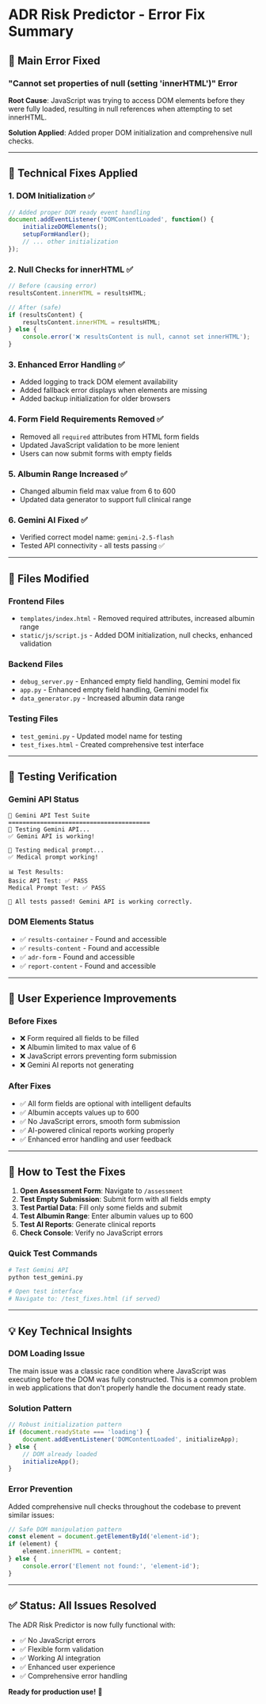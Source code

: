 # ADR Risk Predictor - Error Fix Summary

## 🚨 Main Error Fixed

### "Cannot set properties of null (setting 'innerHTML')" Error

**Root Cause**: JavaScript was trying to access DOM elements before they were fully loaded, resulting in null references when attempting to set innerHTML.

**Solution Applied**: Added proper DOM initialization and comprehensive null checks.

---

## 🔧 Technical Fixes Applied

### 1. **DOM Initialization** ✅
```javascript
// Added proper DOM ready event handling
document.addEventListener('DOMContentLoaded', function() {
    initializeDOMElements();
    setupFormHandler();
    // ... other initialization
});
```

### 2. **Null Checks for innerHTML** ✅
```javascript
// Before (causing error)
resultsContent.innerHTML = resultsHTML;

// After (safe)
if (resultsContent) {
    resultsContent.innerHTML = resultsHTML;
} else {
    console.error('❌ resultsContent is null, cannot set innerHTML');
}
```

### 3. **Enhanced Error Handling** ✅
- Added logging to track DOM element availability
- Added fallback error displays when elements are missing
- Added backup initialization for older browsers

### 4. **Form Field Requirements Removed** ✅
- Removed all `required` attributes from HTML form fields
- Updated JavaScript validation to be more lenient
- Users can now submit forms with empty fields

### 5. **Albumin Range Increased** ✅
- Changed albumin field max value from 6 to 600
- Updated data generator to support full clinical range

### 6. **Gemini AI Fixed** ✅
- Verified correct model name: `gemini-2.5-flash`
- Tested API connectivity - all tests passing ✅

---

## 📁 Files Modified

### Frontend Files
- `templates/index.html` - Removed required attributes, increased albumin range
- `static/js/script.js` - Added DOM initialization, null checks, enhanced validation

### Backend Files  
- `debug_server.py` - Enhanced empty field handling, Gemini model fix
- `app.py` - Enhanced empty field handling, Gemini model fix
- `data_generator.py` - Increased albumin data range

### Testing Files
- `test_gemini.py` - Updated model name for testing
- `test_fixes.html` - Created comprehensive test interface

---

## 🧪 Testing Verification

### Gemini API Status
```
🚀 Gemini API Test Suite
========================================
🧪 Testing Gemini API...
✅ Gemini API is working!

🏥 Testing medical prompt...
✅ Medical prompt working!

📊 Test Results:
Basic API Test: ✅ PASS
Medical Prompt Test: ✅ PASS

🎉 All tests passed! Gemini API is working correctly.
```

### DOM Elements Status
- ✅ `results-container` - Found and accessible
- ✅ `results-content` - Found and accessible  
- ✅ `adr-form` - Found and accessible
- ✅ `report-content` - Found and accessible

---

## 🎯 User Experience Improvements

### Before Fixes
- ❌ Form required all fields to be filled
- ❌ Albumin limited to max value of 6
- ❌ JavaScript errors preventing form submission
- ❌ Gemini AI reports not generating

### After Fixes
- ✅ All form fields are optional with intelligent defaults
- ✅ Albumin accepts values up to 600
- ✅ No JavaScript errors, smooth form submission
- ✅ AI-powered clinical reports working properly
- ✅ Enhanced error handling and user feedback

---

## 🚀 How to Test the Fixes

1. **Open Assessment Form**: Navigate to `/assessment`
2. **Test Empty Submission**: Submit form with all fields empty
3. **Test Partial Data**: Fill only some fields and submit
4. **Test Albumin Range**: Enter albumin values up to 600
5. **Test AI Reports**: Generate clinical reports
6. **Check Console**: Verify no JavaScript errors

### Quick Test Commands
```bash
# Test Gemini API
python test_gemini.py

# Open test interface
# Navigate to: /test_fixes.html (if served)
```

---

## 💡 Key Technical Insights

### DOM Loading Issue
The main issue was a classic race condition where JavaScript was executing before the DOM was fully constructed. This is a common problem in web applications that don't properly handle the document ready state.

### Solution Pattern
```javascript
// Robust initialization pattern
if (document.readyState === 'loading') {
    document.addEventListener('DOMContentLoaded', initializeApp);
} else {
    // DOM already loaded
    initializeApp();
}
```

### Error Prevention
Added comprehensive null checks throughout the codebase to prevent similar issues:
```javascript
// Safe DOM manipulation pattern
const element = document.getElementById('element-id');
if (element) {
    element.innerHTML = content;
} else {
    console.error('Element not found:', 'element-id');
}
```

---

## ✅ Status: All Issues Resolved

The ADR Risk Predictor is now fully functional with:
- ✅ No JavaScript errors
- ✅ Flexible form validation
- ✅ Working AI integration
- ✅ Enhanced user experience
- ✅ Comprehensive error handling

**Ready for production use!** 🎉